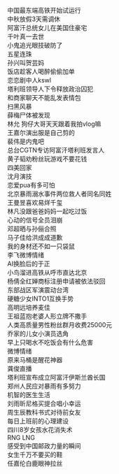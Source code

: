 中国最东端高铁开始试运行  
中秋放假3天需调休  
阿富汗总统女儿在美国住豪宅  
千叶真一去世  
小鬼追光眼技破防了  
五星连珠  
孙兴叫贺芸妈  
饭店趁客人喝醉偷偷加单  
恋恋剧中人kswl  
塔利班领导人下令释放政治囚犯  
和商家聊天不能乱发表情包  
扫黑风暴  
薛梅尸体被发现  
林允 狗仔大哥天天跟着我拍vlog嘛  
王嘉尔演出服是自己剪的  
裴伟是内鬼吧  
总台CGTN专访阿富汗塔利班发言人  
黄子韬劝粉丝玩游戏不要花钱  
四美回家  
沈月演技  
恋爱pua有多可怕  
北京暴雨溺水事件两位救人者同名同姓  
王曼昱喜欢易烊千玺  
林凡没跟爸爸妈妈一起吃过饭  
心动的信号全员泪崩  
邓超晒与孙俪合照  
马子佳给洪成成道歉  
我的身材还不如一只袋鼠  
李飞微博情绪  
AI换脸后的于正  
小鸟溜进高铁从呼市直达北京  
杨倩全红婵商标注册申请被依法驳回  
东部战区军演震动台湾  
硬糖少女INTO1互换手势  
高明远培养麦佳  
王祖蓝抱老婆人形立牌不撒手  
人类高质量男性粉丝群月收费25000元  
乔家的儿女小演员选角  
早上只喝水不吃饭会有什么危害  
微博情绪  
原来马桶是醒花神器  
龚俊直播  
塔利班宣布成立阿富汗伊斯兰酋长国  
郑州人民应对暴雨有多努力  
机智的医生生活  
刘雨昕尼格买提合唱小幸运  
周生辰教科书式对待前女友  
每日上班前的心理建设  
四川8岁女孩水花消失术  
RNG LNG  
感受到中国邮政力量的瞬间  
女生千万不要买的鞋  
任嘉伦白鹿眼神拉丝  

